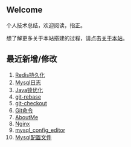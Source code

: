 ## Welcome

个人技术总结，欢迎阅读，指正。

想了解更多关于本站搭建的过程，请点击[关于本站](_docs/AboutMe.md)。

## 最近新增/修改
1. [Redis持久化](数据库/Redis/Redis持久化.md)
2. [Mysql日志](数据库/Mysql/Mysql日志.md)
3. [Java锁优化](JavaSE/多线程/Java锁优化.md)
4. [git-rebase](工具/Git/git-rebase.md)
5. [git-checkout](工具/Git/git-checkout.md)
6. [Git命令](工具/Git/Git命令.md)
7. [AboutMe](_docs/AboutMe.md)
8. [Nginx](工具/Nginx/Nginx.md)
9. [mysql_config_editor](数据库/Mysql/utility/mysql_config_editor.md)
10. [Mysql配置文件](数据库/Mysql/Mysql配置文件.md)

